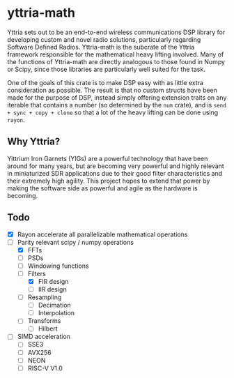 # yttria-math

Yttria sets out to be an end-to-end wireless communications DSP library for developing custom and
novel radio solutions, particularly regarding Software Defined Radios. Yttria-math is the subcrate
of the Yttria framework responsible for the mathematical heavy lifting involved. Many of the
functions of Yttria-math are directly analogous to those found in Numpy or Scipy, since those
libraries are particularly well suited for the task.

One of the goals of this crate is to make DSP easy with as little extra consideration as possible.
The result is that no custom structs have been made for the purpose of DSP, instead simply offering
extension traits on any iterable that contains a number (so determined by the `num` crate), and is
`send + sync + copy + clone` so that a lot of the heavy lifting can be done using `rayon`.

## Why Yttria?

Yittrium Iron Garnets (YIGs) are a powerful technology that have been around for many years, but are
becoming very powerful and highly relevant in miniaturized SDR applications due to their good filter
characteristics and their extremely high agility. This project hopes to extend that power by making
the software side as powerful and agile as the hardware is becoming.

## Todo

- [x] Rayon accelerate all parallelizable mathematical operations
- [ ] Parity relevant scipy / numpy operations
    - [x] FFTs
    - [ ] PSDs
    - [ ] Windowing functions
    - [ ] Filters
        - [x] FIR design
        - [ ] IIR design
    - [ ] Resampling
        - [ ] Decimation
        - [ ] Interpolation
    - [ ] Transforms
        - [ ] Hilbert
- [ ] SIMD acceleration
    - [ ] SSE3
    - [ ] AVX256
    - [ ] NEON
    - [ ] RISC-V V1.0
